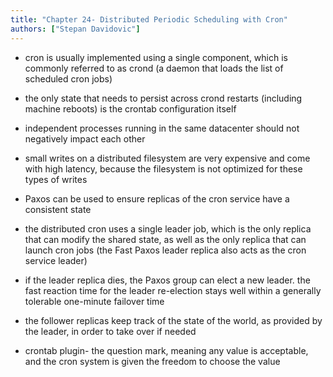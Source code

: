 ```yaml
---
title: "Chapter 24- Distributed Periodic Scheduling with Cron"
authors: ["Stepan Davidovic"]
---
```


* cron is usually implemented using a single component, which is commonly referred to as crond (a daemon that loads the list of scheduled cron jobs)

* the only state that needs to persist across crond restarts (including machine reboots) is the crontab configuration itself

* independent processes running in the same datacenter should not negatively impact each other

* small writes on a distributed filesystem are very expensive and come with high latency, because the filesystem is not optimized for these types of writes

* Paxos can be used to ensure replicas of the cron service have a consistent state

* the distributed cron uses a single leader job, which is the only replica that can modify the shared state, as well as the only replica that can launch cron jobs (the Fast Paxos leader replica also acts as the cron service leader)

* if the leader replica dies, the Paxos group can elect a new leader. the fast reaction time for the leader re-election stays well within a generally tolerable one-minute failover time

* the follower replicas keep track of the state of the world, as provided by the leader, in order to take over if needed

* crontab plugin- the question mark, meaning any value is acceptable, and the cron system is given the freedom to choose the value

